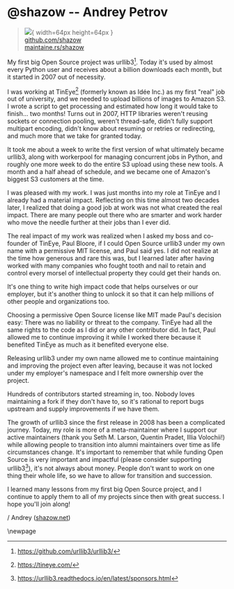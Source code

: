 # @shazow -- Andrey Petrov

> ![](https://github.com/shazow.png){ width=64px height=64px }  
> [github.com/shazow](https://github.com/shazow)  
> [maintaine.rs/shazow](https://maintaine.rs/shazow)

My first big Open Source project was urllib3[^91]. Today it's used by almost every Python user and receives about a billion downloads each month, but it started in 2007 out of necessity.

I was working at TinEye[^90] (formerly known as Idée Inc.) as my first "real" job out of university, and we needed to upload billions of images to Amazon S3. I wrote a script to get processing and estimated how long it would take to finish... two months! Turns out in 2007, HTTP libraries weren't reusing sockets or connection pooling, weren't thread-safe, didn't fully support multipart encoding, didn't know about resuming or retries or redirecting, and much more that we take for granted today.

It took me about a week to write the first version of what ultimately became urllib3, along with workerpool for managing concurrent jobs in Python, and roughly one more week to do the entire S3 upload using these new tools. A month and a half ahead of schedule, and we became one of Amazon's biggest S3 customers at the time.

I was pleased with my work. I was just months into my role at TinEye and I already had a material impact. Reflecting on this time almost two decades later, I realized that doing a good job at work was not what created the real impact. There are many people out there who are smarter and work harder who move the needle further at their jobs than I ever did.

The real impact of my work was realized when I asked my boss and co-founder of TinEye, Paul Bloore, if I could Open Source urllib3 under my own name with a permissive MIT license, and Paul said yes. I did not realize at the time how generous and rare this was, but I learned later after having worked with many companies who fought tooth and nail to retain and control every morsel of intellectual property they could get their hands on.

It's one thing to write high impact code that helps ourselves or our employer, but it's another thing to unlock it so that it can help millions of other people and organizations too.

Choosing a permissive Open Source license like MIT made Paul's decision easy: There was no liability or threat to the company. TinEye had all the same rights to the code as I did or any other contributor did. In fact, Paul allowed me to continue improving it while I worked there because it benefited TinEye as much as it benefited everyone else.

Releasing urllib3 under my own name allowed me to continue maintaining and improving the project even after leaving, because it was not locked under my employer's namespace and I felt more ownership over the project.

Hundreds of contributors started streaming in, too. Nobody loves maintaining a fork if they don't have to, so it's rational to report bugs upstream and supply improvements if we have them.

The growth of urllib3 since the first release in 2008 has been a complicated journey. Today, my role is more of a meta-maintainer where I support our active maintainers (thank you Seth M. Larson, Quentin Pradet, Illia Volochii!) while allowing people to transition into alumni maintainers over time as life circumstances change. It's important to remember that while funding Open Source is very important and impactful (please consider supporting urllib3[^89]), it's not always about money. People don't want to work on one thing their whole life, so we have to allow for transition and succession.

I learned many lessons from my first big Open Source project, and I continue to apply them to all of my projects since then with great success. I hope you'll join along!

/ Andrey ([shazow.net](https://shazow.net/))

\newpage


[^89]: https://urllib3.readthedocs.io/en/latest/sponsors.html
[^90]: https://tineye.com/
[^91]: https://github.com/urllib3/urllib3/
